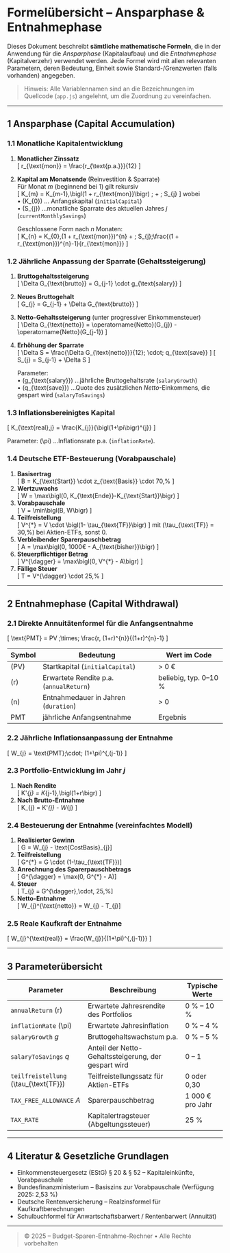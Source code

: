 # Formelübersicht – Ansparphase & Entnahmephase

Dieses Dokument beschreibt **sämtliche mathematische Formeln**, die in der Anwendung für die _Ansparphase_ (Kapitalaufbau) und die _Entnahmephase_ (Kapitalverzehr) verwendet werden.  Jede Formel wird mit allen relevanten Parametern, deren Bedeutung, Einheit sowie Standard-/Grenzwerten (falls vorhanden) angegeben.

> Hinweis: Alle Variablennamen sind an die Bezeichnungen im Quellcode (`app.js`) angelehnt, um die Zuordnung zu vereinfachen.

---

## 1  Ansparphase (Capital Accumulation)

### 1.1  Monatliche Kapitalentwicklung

1. **Monatlicher Zinssatz**  
   \[
     r_{\text{mon}} = \frac{r_{\text{p.a.}}}{12}
   \]

2. **Kapital am Monatsende** (Reinvestition & Sparrate)  
   Für Monat *m* (beginnend bei 1) gilt rekursiv  
   \[
     K_{m} = K_{m-1}\,\bigl(1 + r_{\text{mon}}\bigr) \; + \; S_{j}
   \]
   wobei  
   • \(K_{0}\)  … Anfangskapital (`initialCapital`)  
   • \(S_{j}\) …monatliche Sparrate des aktuellen Jahres *j* (`currentMonthlySavings`)

   Geschlossene Form nach *n* Monaten:  
   \[
     K_{n} = K_{0}\,(1 + r_{\text{mon}})^{n} 
             + \; S_{j}\;\frac{(1 + r_{\text{mon}})^{n}-1}{r_{\text{mon}}}
   \]

### 1.2  Jährliche Anpassung der Sparrate (Gehaltssteigerung)

1. **Bruttogehaltssteigerung**  
   \[
     \Delta G_{\text{brutto}} = G_{j-1} \cdot g_{\text{salary}}
   \]
2. **Neues Bruttogehalt**  
   \[
     G_{j} = G_{j-1} + \Delta G_{\text{brutto}}
   \]
3. **Netto-Gehalts­steigerung** (unter progressiver Einkommensteuer)  
   \[
     \Delta G_{\text{netto}} = \operatorname{Netto}(G_{j}) - \operatorname{Netto}(G_{j-1})
   \]
4. **Erhöhung der Sparrate**  
   \[
     \Delta S = \frac{\Delta G_{\text{netto}}}{12}\; \cdot\; q_{\text{save}}
   \]
   \[
     S_{j} = S_{j-1} + \Delta S
   \]
   
   Parameter:  
   • \(g_{\text{salary}}\) …jährliche Bruttogehaltsrate (`salaryGrowth`)  
   • \(q_{\text{save}}\) …Quote des zusätzlichen _Netto_-Einkommens, die gespart wird (`salaryToSavings`)

### 1.3  Inflationsbereinigtes Kapital

\[
  K_{\text{real},j} 
    = \frac{K_{j}}{\bigl(1+\pi\bigr)^{j}}
\]

Parameter: \(\pi\) …Inflationsrate p.a. (`inflationRate`).

### 1.4  Deutsche ETF-Besteuerung (Vorabpauschale)

1. **Basisertrag**  
   \[
     B = K_{\text{Start}} \cdot z_{\text{Basis}} \cdot 70\,\%
   \]
2. **Wertzuwachs**  
   \[
     W = \max\bigl(0, K_{\text{Ende}}-K_{\text{Start}}\bigr)
   \]
3. **Vorabpauschale**  
   \[
     V = \min\bigl(B, W\bigr)
   \]
4. **Teilfreistellung**  
   \[
     V^{\*} = V \cdot \bigl(1- \tau_{\text{TF}}\bigr)
   \]
   mit \(\tau_{\text{TF}} = 30\,\%\) bei Aktien-ETFs, sonst 0.
5. **Verbleibender Sparerpauschbetrag**  
   \[
     A = \max\bigl(0, 1000€ - A_{\text{bisher}}\bigr)
   \]
6. **Steuerpflichtiger Betrag**  
   \[
     V^{\dagger} = \max\bigl(0, V^{\*} - A\bigr)
   \]
7. **Fällige Steuer**  
   \[
     T = V^{\dagger} \cdot 25\,\%
   \]

---

## 2  Entnahmephase (Capital Withdrawal)

### 2.1  Direkte Annuitätenformel für die Anfangsentnahme

\[
  \text{PMT} 
    = PV \;\times\; \frac{r\, (1+r)^{n}}{(1+r)^{n}-1}
\]

| Symbol | Bedeutung | Wert im Code |
|--------|-----------|--------------|
| \(PV\) | Startkapital (`initialCapital`) | > 0 € |
| \(r\) | Erwartete Rendite p.a. (`annualReturn`) | beliebig, typ. 0–10 % |
| \(n\) | Entnahmedauer in Jahren (`duration`) | > 0 |
| PMT | jährliche Anfangsentnahme | Ergebnis |

### 2.2  Jährliche Inflationsanpassung der Entnahme

\[
  W_{j} = \text{PMT}\;\cdot\; (1+\pi)^{\,(j-1)}
\]

### 2.3  Portfolio-Entwicklung im Jahr *j*

1. **Nach Rendite**  
   \[
     K'_{j} = K_{j-1}\,\bigl(1+r\bigr)
   \]
2. **Nach Brutto-Entnahme**  
   \[
     K_{j} = K'_{j} - W_{j}
   \]

### 2.4  Besteuerung der Entnahme (vereinfachtes Modell)

1. **Realisierter Gewinn**  
   \[
     G = W_{j} - \text{CostBasis}_{j}\]
2. **Teilfreistellung**  
   \[
     G^{\*} = G \cdot (1-\tau_{\text{TF}})\]
3. **Anrechnung des Sparerpauschbetrags**  
   \[
     G^{\dagger} = \max(0, G^{\*} - A)\]
4. **Steuer**  
   \[
     T_{j} = G^{\dagger}\,\cdot\, 25\,\%\]
5. **Netto-Entnahme**  
   \[
     W_{j}^{\text{netto}} = W_{j} - T_{j}\]

### 2.5  Reale Kaufkraft der Entnahme

\[
  W_{j}^{\text{real}} = \frac{W_{j}}{(1+\pi)^{\,(j-1)}}
\]

---

## 3  Parameterübersicht

| Parameter | Beschreibung | Typische Werte |
|-----------|--------------|----------------|
| `annualReturn` \(r\) | Erwartete Jahresrendite des Portfolios | 0 % – 10 % |
| `inflationRate` \(\pi\) | Erwartete Jahresinflation | 0 % – 4 % |
| `salaryGrowth` *g* | Bruttogehaltswachstum p.a. | 0 % – 5 % |
| `salaryToSavings` *q* | Anteil der Netto-Gehaltssteigerung, der gespart wird | 0 – 1 |
| `teilfreistellung` \(\tau_{\text{TF}}\) | Teilfreistellungssatz für Aktien-ETFs | 0 oder 0,30 |
| `TAX_FREE_ALLOWANCE` *A* | Sparerpauschbetrag | 1 000 € pro Jahr |
| `TAX_RATE` | Kapitalertragsteuer (Abgeltungssteuer) | 25 % |

---

## 4  Literatur & Gesetzliche Grundlagen

* Einkommensteuergesetz (EStG) § 20 & § 52 – Kapitaleinkünfte, Vorabpauschale  
* Bundesfinanzministerium – Basiszins zur Vorabpauschale (Verfügung 2025: 2,53 %)  
* Deutsche Rentenversicherung – Realzinsformel für Kaufkraftberechnungen  
* Schulbuchformel für Anwartschaftsbarwert / Rentenbarwert (Annuität)

---

> © 2025 – Budget-Sparen-Entnahme-Rechner • Alle Rechte vorbehalten 